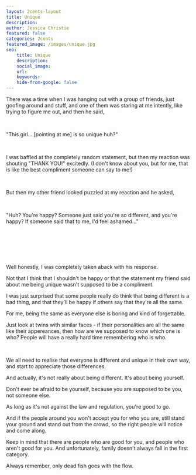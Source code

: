 ```yaml
---
layout: 2cents-layout
title: Unique
description: 
author: Jessica Christie
featured: false
categories: 2cents
featured_image: /images/unique.jpg
seo: 
    title: Unique
    description: 
    social_image: 
    url:
    keywords: 
    hide-from-google: false
---
```

There was a time when I was hanging out with a group of friends, just goofing around and stuff, and one of them was staring at me intently, like trying to figure me out, and then he said,

&nbsp;

"This girl... [pointing at me] is so unique huh?"

&nbsp;

I was baffled at the completely random statement, but then my reaction was shouting "THANK YOU!" excitedly. (I don't know about you, but for me, that is like the best compliment someone can say to me!)

&nbsp;

But then my other friend looked puzzled at my reaction and he asked,

&nbsp;

"Huh? You're happy? Someone just said you're so different, and you're happy? If someone said that to me, I'd feel ashamed..."

&nbsp;

&nbsp;

&nbsp;

Well honestly, I was completely taken aback with his response.

Not that I think that I shouldn't be happy or that the statement my friend said about me being unique wasn't supposed to be a compliment.

I was just surprised that some people really do think that being different is a bad thing, and that they'll be happy if others say that they're all the same.

For me, being the same as everyone else is boring and kind of forgettable.

Just look at twins with similar faces - if their personalities are all the same like their appereances, then how are we supposed to know which one is who? People will have a really hard time remembering who is who.

&nbsp;

We all need to realise that everyone is different and unique in their own way, and start to appreciate those differences.

And actually, it's not really about being different. It's about being yourself.

Don't ever be afraid to be yourself, because you are supposed to be you, not someone else.

As long as it's not against the law and regulation, you're good to go.

And if the people around you won't accept you for who you are, still stand your ground and stand out from the crowd, so the right people will notice and come along.

Keep in mind that there are people who are good for you, and people who aren't good for you. And unfortunately, family doesn't always fall in the first category.

Always remember, only dead fish goes with the flow.

&nbsp;

&nbsp;

&nbsp;
